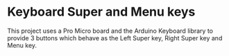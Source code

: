 # Keyboard Super and Menu keys

This project uses a Pro Micro board and the Arduino Keyboard library to provide 3 buttons which behave as the Left Super key, Right Super key and Menu key. 
